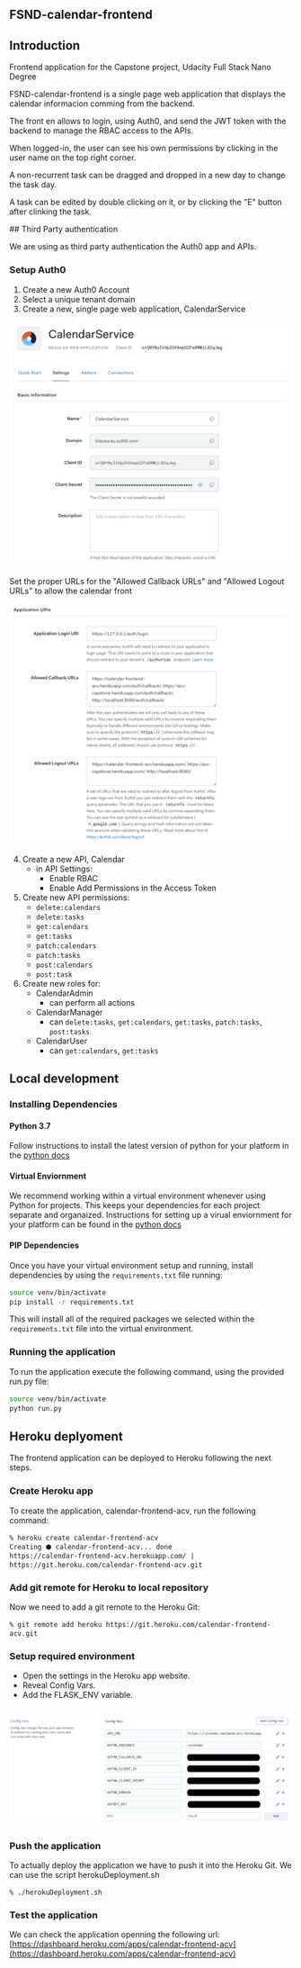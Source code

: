 FSND-calendar-frontend
----------------------

## Introduction

Frontend application for the Capstone project, Udacity Full Stack Nano Degree

FSND-calendar-frontend is a single page web application that displays the calendar informacion comming from the backend.

The front en allows to login, using Auth0, and send the JWT token with the backend to manage the RBAC access to the APIs.

When logged-in, the user can see his own permissions by clicking in the user name on the top right corner.

A non-recurrent task can be dragged and dropped in a new day to change the task day.

A task can be edited by double clicking on it, or by clicking the "E" button after clinking the task.

## Third Party authentication

We are using as third party authentication the Auth0 app and APIs.

### Setup Auth0

1. Create a new Auth0 Account
2. Select a unique tenant domain
3. Create a new, single page web application, CalendarService

![CalendarService](images/CalendarService1.png?raw=true)

Set the proper URLs for the "Allowed Callback URLs" and "Allowed Logout URLs" to allow the calendar front

![CalendarService](images/CalendarService2.png?raw=true)

4. Create a new API, Calendar
    - in API Settings:
        - Enable RBAC
        - Enable Add Permissions in the Access Token
5. Create new API permissions:
    - `delete:calendars`
    - `delete:tasks`
    - `get:calendars`
    - `get:tasks`
    - `patch:calendars`
    - `patch:tasks`
    - `post:calendars`
    - `post:task`
6. Create new roles for:
    - CalendarAdmin
        - can perform all actions
    - CalendarManager
        - can `delete:tasks`, `get:calendars`, `get:tasks`, `patch:tasks`, `post:tasks`
    - CalendarUser
        - can `get:calendars`, `get:tasks`

## Local development

### Installing Dependencies

#### Python 3.7

Follow instructions to install the latest version of python for your platform in the [python docs](https://docs.python.org/3/using/unix.html#getting-and-installing-the-latest-version-of-python)

#### Virtual Enviornment

We recommend working within a virtual environment whenever using Python for projects. This keeps your dependencies for each project separate and organaized. Instructions for setting up a virual enviornment for your platform can be found in the [python docs](https://packaging.python.org/guides/installing-using-pip-and-virtual-environments/)

#### PIP Dependencies

Once you have your virtual environment setup and running, install dependencies by using the `requirements.txt` file running:

```bash
source venv/bin/activate
pip install -r requirements.txt
```

This will install all of the required packages we selected within the `requirements.txt` file into the virtual environment.

### Running the application

To run the application execute the following command, using the provided run.py file:

```bash
source venv/bin/activate
python run.py
```

## Heroku deplyoment

The frontend application can be deployed to Heroku following the next steps.

### Create Heroku app

To create the application, calendar-frontend-acv, run the following command:

```
% heroku create calendar-frontend-acv
Creating ⬢ calendar-frontend-acv... done
https://calendar-frontend-acv.herokuapp.com/ | https://git.heroku.com/calendar-frontend-acv.git
```

### Add git remote for Heroku to local repository

Now we need to add a git remote to the Heroku Git:

```
% git remote add heroku https://git.heroku.com/calendar-frontend-acv.git
```

### Setup required environment

* Open the settings in the Heroku app website.
* Reveal Config Vars.
* Add the FLASK_ENV variable.

![Config Vars](images/Heroku_Config_Vars_frontend.png?raw=true)

### Push the application

To actually deploy the application we have to push it into the Heroku Git. We can use the script herokuDeployment.sh

```
% ./herokuDeployment.sh
```

### Test the application

We can check the application openning the following url: [https://dashboard.heroku.com/apps/calendar-frontend-acv](https://dashboard.heroku.com/apps/calendar-frontend-acv)
